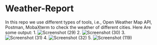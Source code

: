 # Weather-Report
In this repo we use different types of tools, i.e., Open Weather Map API, Postman, MobaXterm to check the weather of different cities.
Here Are some output:
1.
![Screenshot (29)](https://user-images.githubusercontent.com/108661527/177470694-b8fdb633-aec7-4d08-b9d8-60901675bcf6.png)
2.
![Screenshot (30)](https://user-images.githubusercontent.com/108661527/177470712-344adbf9-fb09-47ff-a60e-da6772ef1ecb.png)
3.
![Screenshot (31)](https://user-images.githubusercontent.com/108661527/177470724-af4e5da7-be16-4a87-b40a-02c679615957.png)
4.
![Screenshot (32)](https://user-images.githubusercontent.com/108661527/177470750-38f30266-9747-4a0e-b265-f7d6c39edc2c.png)
5.
![Screenshot (119)](https://user-images.githubusercontent.com/108661527/177470766-08e4f5ea-a8c6-491c-bcc9-98e4e867ba2a.jpg)
